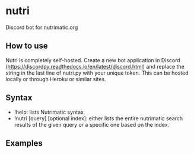 # nutri
Discord bot for nutrimatic.org

## How to use
Nutri is completely self-hosted. Create a new bot application in Discord (https://discordpy.readthedocs.io/en/latest/discord.html) and replace the string in the last line of nutri.py with your unique token. This can be hosted locally or through Heroku or similar sites.

## Syntax
- !help: lists Nutrimatic syntax
- !nutri [query] [optional index]: either lists the entire nutrimatic search results of the given query or a specific one based on the index.

## Examples

